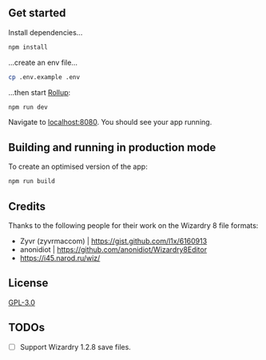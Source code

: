 ## Get started

Install dependencies...

```bash
npm install
```

...create an env file...

```bash
cp .env.example .env
```

...then start [Rollup](https://rollupjs.org):

```bash
npm run dev
```

Navigate to [localhost:8080](http://localhost:8080). You should see your app running.

## Building and running in production mode

To create an optimised version of the app:

```bash
npm run build
```

## Credits

Thanks to the following people for their work on the Wizardry 8 file formats:
- Zyvr (zyvrmaccom) | https://gist.github.com/l1x/6160913
- anonidiot | https://github.com/anonidiot/Wizardry8Editor
- https://i45.narod.ru/wiz/

## License

[GPL-3.0](https://www.gnu.org/licenses/gpl-3.0.html)

## TODOs

- [ ] Support Wizardry 1.2.8 save files.
